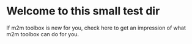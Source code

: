 # Welcome to this small test dir
If m2m toolbox is new for you, check here to get an impression of what m2m toolbox can do for you.
